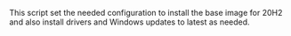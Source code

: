 This script set the needed configuration to install the base image 
for 20H2 and also install drivers and Windows updates to latest as needed.
